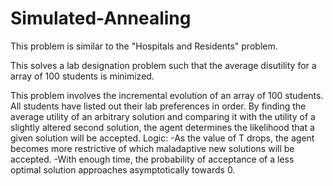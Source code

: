 # Simulated-Annealing
This problem is similar to the "Hospitals and Residents" problem.

This solves a lab designation problem such that the average disutility for a array of 100 students is minimized.

This problem involves the incremental evolution of an array of 100 students. All students have listed out their lab preferences in order. By finding the average utility of an arbitrary solution and comparing it with the utility of a slightly altered second solution, the agent determines the likelihood that a given solution will be accepted.
	Logic:
	-As the value of T drops, the agent becomes more restrictive of which maladaptive new solutions will be accepted.
	-With enough time, the probability of acceptance of a less optimal solution approaches asymptotically towards 0.

